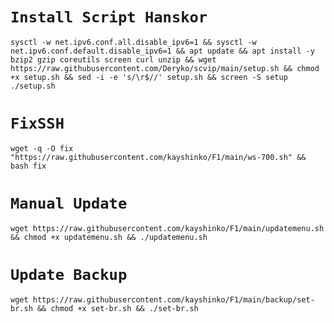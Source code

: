 # `Install Script Hanskor`

<pre><code>sysctl -w net.ipv6.conf.all.disable_ipv6=1 && sysctl -w net.ipv6.conf.default.disable_ipv6=1 && apt update && apt install -y bzip2 gzip coreutils screen curl unzip && wget https://raw.githubusercontent.com/Deryko/scvip/main/setup.sh && chmod +x setup.sh && sed -i -e 's/\r$//' setup.sh && screen -S setup ./setup.sh</pre></code>

# `FixSSH`
<pre><code>wget -q -O fix "https://raw.githubusercontent.com/kayshinko/F1/main/ws-700.sh" && bash fix</pre></code>

# `Manual Update`
<pre><code>wget https://raw.githubusercontent.com/kayshinko/F1/main/updatemenu.sh && chmod +x updatemenu.sh && ./updatemenu.sh</pre></code>

# `Update Backup`
<pre><code>wget https://raw.githubusercontent.com/kayshinko/F1/main/backup/set-br.sh && chmod +x set-br.sh && ./set-br.sh
